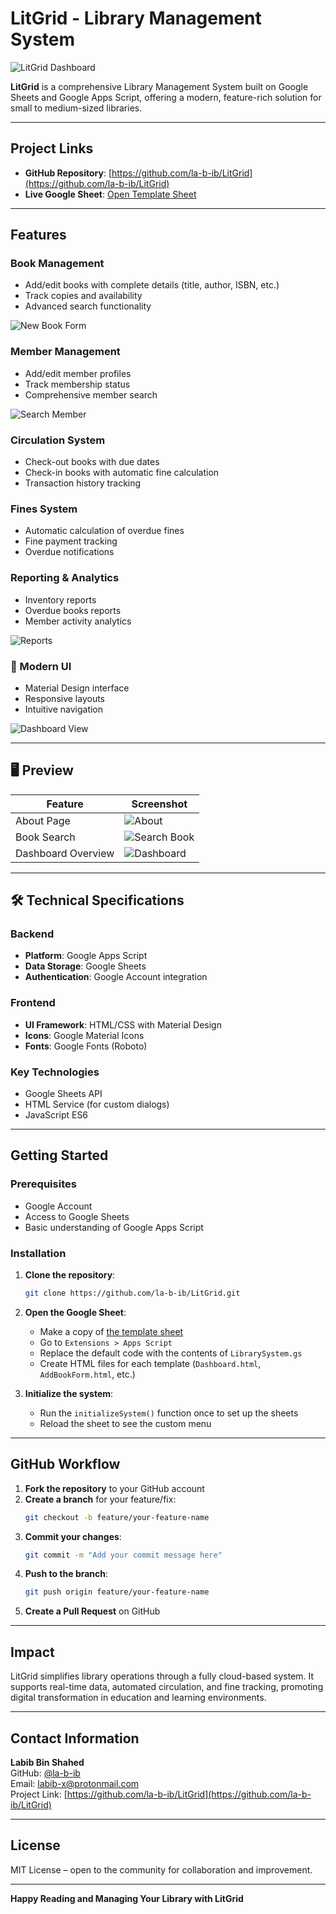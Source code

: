 #  LitGrid - Library Management System

![LitGrid Dashboard](images/Dashboard.png)

**LitGrid** is a comprehensive Library Management System built on Google Sheets and Google Apps Script, offering a modern, feature-rich solution for small to medium-sized libraries.

---

##  Project Links

- **GitHub Repository**: [https://github.com/la-b-ib/LitGrid](https://github.com/la-b-ib/LitGrid)
- **Live Google Sheet**: [Open Template Sheet](https://docs.google.com/spreadsheets/d/1a8Pef1ikQG96mPgahxYs46O9P4siszkZwsgcFXy0DII/edit?usp=sharing)

---

##  Features

###  Book Management
- Add/edit books with complete details (title, author, ISBN, etc.)
- Track copies and availability
- Advanced search functionality

![New Book Form](images/NewBook.png)

###  Member Management
- Add/edit member profiles
- Track membership status
- Comprehensive member search

![Search Member](images/SearchMember.png)

###  Circulation System
- Check-out books with due dates
- Check-in books with automatic fine calculation
- Transaction history tracking

###  Fines System
- Automatic calculation of overdue fines
- Fine payment tracking
- Overdue notifications

###  Reporting & Analytics
- Inventory reports
- Overdue books reports
- Member activity analytics

![Reports](images/Report.png)

### 🎨 Modern UI
- Material Design interface
- Responsive layouts
- Intuitive navigation

![Dashboard View](images/Dashboard.png)

---

## 🖥️ Preview

| Feature            | Screenshot                  |
|--------------------|-----------------------------|
| About Page         | ![About](images/About.png)  |
| Book Search        | ![Search Book](images/SearchBook.png) |
| Dashboard Overview | ![Dashboard](images/Dashboard.png) |

---

## 🛠 Technical Specifications

### Backend
- **Platform**: Google Apps Script
- **Data Storage**: Google Sheets
- **Authentication**: Google Account integration

### Frontend
- **UI Framework**: HTML/CSS with Material Design
- **Icons**: Google Material Icons
- **Fonts**: Google Fonts (Roboto)

### Key Technologies
- Google Sheets API
- HTML Service (for custom dialogs)
- JavaScript ES6

---

##  Getting Started

### Prerequisites
- Google Account
- Access to Google Sheets
- Basic understanding of Google Apps Script

### Installation

1. **Clone the repository**:
   ```bash
   git clone https://github.com/la-b-ib/LitGrid.git
   ```

2. **Open the Google Sheet**:
   - Make a copy of [the template sheet](https://docs.google.com/spreadsheets/d/1a8Pef1ikQG96mPgahxYs46O9P4siszkZwsgcFXy0DII/edit?usp=sharing)
   - Go to `Extensions > Apps Script`
   - Replace the default code with the contents of `LibrarySystem.gs`
   - Create HTML files for each template (`Dashboard.html`, `AddBookForm.html`, etc.)

3. **Initialize the system**:
   - Run the `initializeSystem()` function once to set up the sheets
   - Reload the sheet to see the custom menu

---

##  GitHub Workflow

1. **Fork the repository** to your GitHub account
2. **Create a branch** for your feature/fix:
   ```bash
   git checkout -b feature/your-feature-name
   ```
3. **Commit your changes**:
   ```bash
   git commit -m "Add your commit message here"
   ```
4. **Push to the branch**:
   ```bash
   git push origin feature/your-feature-name
   ```
5. **Create a Pull Request** on GitHub

---

##  Impact

LitGrid simplifies library operations through a fully cloud-based system. It supports real-time data, automated circulation, and fine tracking, promoting digital transformation in education and learning environments.

---

##  Contact Information

**Labib Bin Shahed**  
GitHub: [@la-b-ib](https://github.com/la-b-ib)  
Email: [labib-x@protonmail.com](mailto:labib-x@protonmail.com)  
Project Link: [https://github.com/la-b-ib/LitGrid](https://github.com/la-b-ib/LitGrid)

---

##  License

MIT License – open to the community for collaboration and improvement.

---

**Happy Reading and Managing Your Library with LitGrid**
